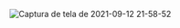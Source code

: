 ![Captura de tela de 2021-09-12 21-58-52](https://user-images.githubusercontent.com/90172365/133009640-7d5ccc01-130f-4547-a523-1897f2a8571c.png)

